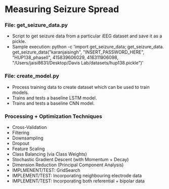 # Measuring Seizure Spread

### File: get_seizure_data.py
* Script to get seizure data from a particular iEEG dataset and save it as a pickle.
* Sample execution: python -c 'import get_seizure_data; get_seizure_data. get_seizure_data("karanjaisingh", "INSERT_PASSWORD_HERE", "HUP138_phaseII", 415839606029, 416311906098, "/Users/jaisi8631/Desktop/Davis Lab/datasets/hup138.pickle")'

### File: create_model.py
* Process training data to create dataset which can be used to train models.
* Trains and tests a baseline LSTM model.
* Trains and tests a baseline CNN model.

### Processing + Optimization Techniques
* Cross-Validation
* Filtering
* Downsampling
* Dropout
* Feature Scaling
* Class Balancing (via Class Weights)
* Stochastic Gradient Descent (with Momentum + Decay)
* Dimension Reduction (Principal Component Analysis)
* IMPLMENENT/TEST: GridSearch
* IMPLEMENT/TEST: Incorporating neighbouring electrode data
* IMPLEMENT/TEST: Incorporating both referential + bipolar data
